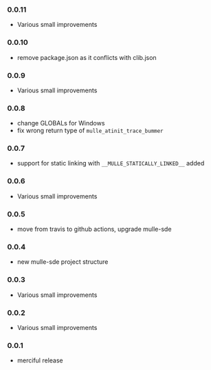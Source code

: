 ### 0.0.11

* Various small improvements

### 0.0.10

* remove package.json as it conflicts with clib.json

### 0.0.9

* Various small improvements

### 0.0.8

* change GLOBALs for Windows
* fix wrong return type of `mulle_atinit_trace_bummer`

### 0.0.7

* support for static linking with ``__MULLE_STATICALLY_LINKED__`` added

### 0.0.6

* Various small improvements

### 0.0.5

* move from travis to github actions, upgrade mulle-sde

### 0.0.4

* new mulle-sde project structure

### 0.0.3

* Various small improvements

### 0.0.2

* Various small improvements

### 0.0.1

* merciful release
